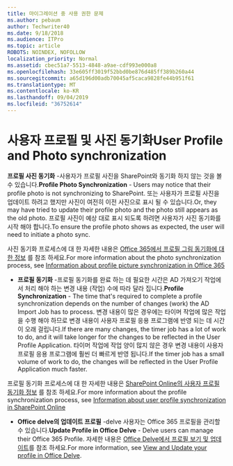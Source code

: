 ```yaml
---
title: 마이그레이션 중 사용 권한 문제
ms.author: pebaum
author: Techwriter40
ms.date: 9/18/2018
ms.audience: ITPro
ms.topic: article
ROBOTS: NOINDEX, NOFOLLOW
localization_priority: Normal
ms.assetid: cbec51a7-5513-4848-a9ae-cdf993e000a8
ms.openlocfilehash: 33e605ff3019f52bbd0be876d485ff389b260a44
ms.sourcegitcommit: a65d196d00adb70045af5caca9828fe44b951f61
ms.translationtype: MT
ms.contentlocale: ko-KR
ms.lasthandoff: 09/04/2019
ms.locfileid: "36752614"
---
```

# <a name="user-profile-and-photo-synchronization"></a><span data-ttu-id="40e53-102">사용자 프로필 및 사진 동기화</span><span class="sxs-lookup"><span data-stu-id="40e53-102">User Profile and Photo synchronization</span></span>

 <span data-ttu-id="40e53-103">**프로필 사진 동기화** -사용자가 프로필 사진을 SharePoint와 동기화 하지 않는 것을 볼 수 있습니다.</span><span class="sxs-lookup"><span data-stu-id="40e53-103">**Profile Photo Synchronization** - Users may notice that their profile photo is not synchronizing to SharePoint.</span></span> <span data-ttu-id="40e53-104">또는 사용자가 프로필 사진을 업데이트 하려고 했지만 사진이 여전히 이전 사진으로 표시 될 수 있습니다.</span><span class="sxs-lookup"><span data-stu-id="40e53-104">Or, they may have tried to update their profile photo and the photo still appears as the old photo.</span></span> <span data-ttu-id="40e53-105">프로필 사진이 예상 대로 표시 되도록 하려면 사용자가 사진 동기화를 시작 해야 합니다.</span><span class="sxs-lookup"><span data-stu-id="40e53-105">To ensure the profile photo shows as expected, the user will need to initiate a photo sync.</span></span> 
  
<span data-ttu-id="40e53-106">사진 동기화 프로세스에 대 한 자세한 내용은 [Office 365에서 프로필 그림 동기화에 대 한 정보](https://go.microsoft.com/fwlink/?linkid=2022634) 를 참조 하세요.</span><span class="sxs-lookup"><span data-stu-id="40e53-106">For more information about the photo synchronization process, see [Information about profile picture synchronization in Office 365](https://go.microsoft.com/fwlink/?linkid=2022634)</span></span>
  
- <span data-ttu-id="40e53-107">**프로필 동기화** -프로필 동기화를 완료 하는 데 필요한 시간은 AD 가져오기 작업에서 처리 해야 하는 변경 내용 (작업) 수에 따라 달라 집니다.</span><span class="sxs-lookup"><span data-stu-id="40e53-107">**Profile Synchronization** - The time that's required to complete a profile synchronization depends on the number of changes (work) the AD Import Job has to process.</span></span> <span data-ttu-id="40e53-108">변경 내용이 많은 경우에는 타이머 작업에 많은 작업을 수행 해야 하므로 변경 내용이 사용자 프로필 응용 프로그램에 반영 되는 데 시간이 오래 걸립니다.</span><span class="sxs-lookup"><span data-stu-id="40e53-108">If there are many changes, the timer job has a lot of work to do, and it will take longer for the changes to be reflected in the User Profile Application.</span></span> <span data-ttu-id="40e53-109">타이머 작업에 작업 양이 많지 않은 경우 변경 내용이 사용자 프로필 응용 프로그램에 훨씬 더 빠르게 반영 됩니다.</span><span class="sxs-lookup"><span data-stu-id="40e53-109">If the timer job has a small volume of work to do, the changes will be reflected in the User Profile Application much faster.</span></span> 
  
<span data-ttu-id="40e53-110">프로필 동기화 프로세스에 대 한 자세한 내용은 [SharePoint Online의 사용자 프로필 동기화 정보](https://go.microsoft.com/fwlink/?linkid=2022639) 를 참조 하세요.</span><span class="sxs-lookup"><span data-stu-id="40e53-110">For more information about the profile synchronization process, see [Information about user profile synchronization in SharePoint Online](https://go.microsoft.com/fwlink/?linkid=2022639)</span></span>
    
- <span data-ttu-id="40e53-111">**Office delve의 업데이트 프로필** -delve 사용자는 Office 365 프로필을 관리할 수 있습니다.</span><span class="sxs-lookup"><span data-stu-id="40e53-111">**Update Profile in Office Delve** - Delve users can manage their Office 365 Profile.</span></span> <span data-ttu-id="40e53-112">자세한 내용은 [Office Delve에서 프로필 보기 및 업데이트](https://support.office.com/article/View-and-update-your-profile-in-Office-Delve-4e84343b-eedf-45a1-aeb9-8627ccca14ba)를 참조 하세요.</span><span class="sxs-lookup"><span data-stu-id="40e53-112">For more information, see [View and Update your profile in Office Delve](https://support.office.com/article/View-and-update-your-profile-in-Office-Delve-4e84343b-eedf-45a1-aeb9-8627ccca14ba).</span></span>
    

